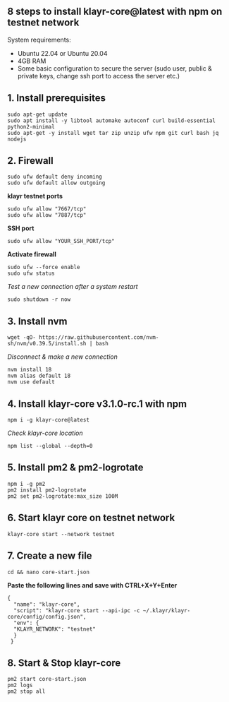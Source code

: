 ## 8 steps to install klayr-core@latest with npm on testnet network

System requirements:
- Ubuntu 22.04 or Ubuntu 20.04
- 4GB RAM
- Some basic configuration to secure the server (sudo user, public & private keys, change ssh port to access the server etc.)

## 1. Install prerequisites
```shell
sudo apt-get update
sudo apt install -y libtool automake autoconf curl build-essential python2-minimal
sudo apt-get -y install wget tar zip unzip ufw npm git curl bash jq nodejs
```

## 2. Firewall
```shell
sudo ufw default deny incoming
sudo ufw default allow outgoing
```
**klayr testnet ports**
```shell
sudo ufw allow "7667/tcp"
sudo ufw allow "7887/tcp"
```
**SSH port**
```shell
sudo ufw allow "YOUR_SSH_PORT/tcp"
```
**Activate firewall**
```shell
sudo ufw --force enable
sudo ufw status
```
*Test a new connection after a system restart*
```shell
sudo shutdown -r now
```

## 3. Install nvm
```shell
wget -qO- https://raw.githubusercontent.com/nvm-sh/nvm/v0.39.5/install.sh | bash
```
*Disconnect & make a new connection*
```shell
nvm install 18
nvm alias default 18
nvm use default
```

## 4. Install klayr-core v3.1.0-rc.1 with npm
```shell
npm i -g klayr-core@latest
```
*Check klayr-core location*
```shell
npm list --global --depth=0
```

## 5. Install pm2 & pm2-logrotate
```shell
npm i -g pm2
pm2 install pm2-logrotate
pm2 set pm2-logrotate:max_size 100M
```

## 6. Start klayr core on testnet network
```shell
klayr-core start --network testnet
```

## 7. Create a new file
```shell
cd && nano core-start.json
```

**Paste the following lines and save with CTRL+X+Y+Enter**
```shell
{
  "name": "klayr-core",
  "script": "klayr-core start --api-ipc -c ~/.klayr/klayr-core/config/config.json",
  "env": {
  "KLAYR_NETWORK": "testnet"
  }
 }
```

## 8. Start & Stop klayr-core
```shell
pm2 start core-start.json
pm2 logs
pm2 stop all
```
